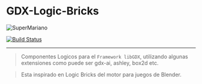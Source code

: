 GDX-Logic-Bricks
================

![SuperMariano ](https://dl.dropboxusercontent.com/u/23370855/imagenes/GdxLogicBricks/GDX-LogicBricks.png "Logo")

[![Build Status](https://travis-ci.org/Rubentxu/GDX-Logic-Bricks.svg?branch=master)](https://travis-ci.org/Rubentxu/GDX-Logic-Bricks)

***

> Componentes Logicos para el `Framework libGDX`, utilizando algunas extensiones como puede ser gdx-ai, ashley, box2d etc.

> Esta inspirado en Logic Bricks del motor para juegos de Blender.
